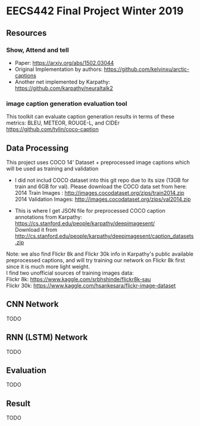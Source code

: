 # EECS442 Final Project Winter 2019

## Resources
### Show, Attend and tell
* Paper: https://arxiv.org/abs/1502.03044
* Original Implementation by authors: https://github.com/kelvinxu/arctic-captions
* Another net implemented by Karpathy: https://github.com/karpathy/neuraltalk2

### image caption generation evaluation tool
This toolkit can evaluate caption generation results in terms of these metrics: BLEU, METEOR, ROUGE-L, and CIDEr  
https://github.com/tylin/coco-caption


## Data Processing
This project uses COCO 14' Dataset + preprocessed image captions which will be used as training and validation
* I did not includ COCO dataset into this git repo due to its size (13GB for train and 6GB for val).
Please download the COCO data set from here:   
2014 Train Images : http://images.cocodataset.org/zips/train2014.zip  
2014 Validation Images: http://images.cocodataset.org/zips/val2014.zip  

* This is where I get JSON file for preprocessed COCO caption annotations from Karpathy:  
https://cs.stanford.edu/people/karpathy/deepimagesent/  
Download it from http://cs.stanford.edu/people/karpathy/deepimagesent/caption_datasets.zip

Note: we also find Flickr 8k and Flickr 30k info in Karpathy's public available preprocessed captions, and will try 
training our network on Flickr 8k first since it is much more light weight.  
I find two unofficial sources of training images data:  
Flickr 8k: https://www.kaggle.com/srbhshinde/flickr8k-sau  
Flickr 30k: https://www.kaggle.com/hsankesara/flickr-image-dataset  


## CNN Network
TODO


## RNN (LSTM) Network
TODO


## Evaluation
TODO


## Result
TODO
